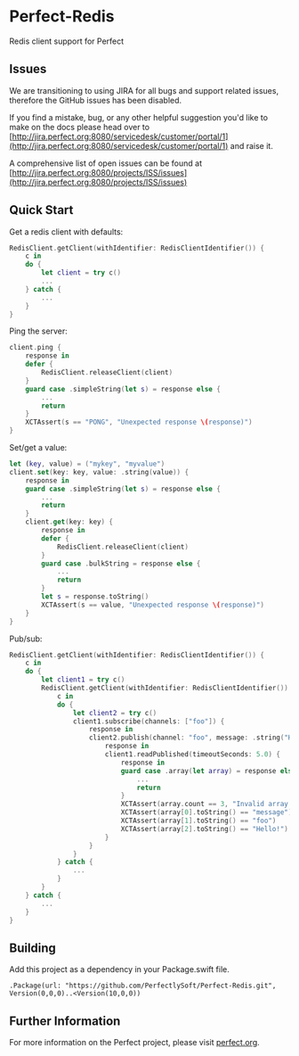# Perfect-Redis
Redis client support for Perfect

## Issues

We are transitioning to using JIRA for all bugs and support related issues, therefore the GitHub issues has been disabled.

If you find a mistake, bug, or any other helpful suggestion you'd like to make on the docs please head over to [http://jira.perfect.org:8080/servicedesk/customer/portal/1](http://jira.perfect.org:8080/servicedesk/customer/portal/1) and raise it.

A comprehensive list of open issues can be found at [http://jira.perfect.org:8080/projects/ISS/issues](http://jira.perfect.org:8080/projects/ISS/issues)

## Quick Start

Get a redis client with defaults:

```swift
RedisClient.getClient(withIdentifier: RedisClientIdentifier()) {
	c in
	do {
		let client = try c()
		...
	} catch {
		...
	}
}
```

Ping the server:

```swift
client.ping {
	response in
	defer {
		RedisClient.releaseClient(client)
	}
	guard case .simpleString(let s) = response else {
		...
		return
	}
	XCTAssert(s == "PONG", "Unexpected response \(response)")
}
```

Set/get a value:

```swift
let (key, value) = ("mykey", "myvalue")
client.set(key: key, value: .string(value)) {
	response in
	guard case .simpleString(let s) = response else {
		...
		return
	}
	client.get(key: key) {
		response in
		defer {
			RedisClient.releaseClient(client)
		}
		guard case .bulkString = response else {
			...
			return
		}
		let s = response.toString()
		XCTAssert(s == value, "Unexpected response \(response)")
	}
}
```

Pub/sub:

```swift
RedisClient.getClient(withIdentifier: RedisClientIdentifier()) {
	c in
	do {
		let client1 = try c()
		RedisClient.getClient(withIdentifier: RedisClientIdentifier()) {
			c in
			do {
				let client2 = try c()
				client1.subscribe(channels: ["foo"]) {
					response in
					client2.publish(channel: "foo", message: .string("Hello!")) {
						response in
						client1.readPublished(timeoutSeconds: 5.0) {
							response in
							guard case .array(let array) = response else {
								...
								return
							}
							XCTAssert(array.count == 3, "Invalid array elements")
							XCTAssert(array[0].toString() == "message")
							XCTAssert(array[1].toString() == "foo")
							XCTAssert(array[2].toString() == "Hello!")
						}
					}
				}
			} catch {
				...
			}
		}
	} catch {
		...
	}
}
```

## Building

Add this project as a dependency in your Package.swift file.

```
.Package(url: "https://github.com/PerfectlySoft/Perfect-Redis.git", Version(0,0,0)..<Version(10,0,0))
```



## Further Information
For more information on the Perfect project, please visit [perfect.org](http://perfect.org).
